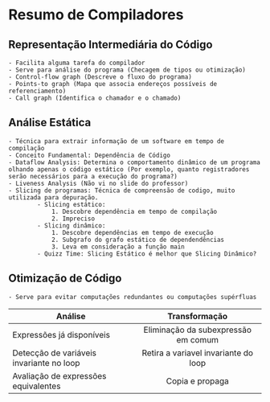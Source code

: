 Resumo de Compiladores
======================

## Representação Intermediária do Código
	- Facilita alguma tarefa do compilador
	- Serve para análise do programa (Checagem de tipos ou otimização)
	- Control-flow graph (Descreve o fluxo do programa)
	- Points-to graph (Mapa que associa endereços possíveis de referenciamento)
	- Call graph (Identifica o chamador e o chamado)

## Análise Estática
	- Técnica para extrair informação de um software em tempo de compilação
	- Conceito Fundamental: Dependência de Código
	- Dataflow Analysis: Determina o comportamento dinâmico de um programa olhando apenas o código estático (Por exemplo, quanto registradores serão necessários para a execução do programa?)
	- Liveness Analysis (Não vi no slide do professor)
	- Slicing de programas: Técnica de compreensão de codigo, muito utilizada para depuração.
			- Slicing estático: 
				1. Descobre dependência em tempo de compilação
				2. Impreciso
			- Slicing dinâmico:
				1. Descobre dependências em tempo de execução
				2. Subgrafo do grafo estático de dependendências
				3. Leva em consideração a função main
			- Quizz Time: Slicing Estático é melhor que Slicing Dinâmico?

## Otimização de Código
	- Serve para evitar computações redundantes ou computações supérfluas
	
| Análise 					| Transformação         			| 
| -------------------------	| :------------------------:|
| Expressões já disponíveis | Eliminação da subexpressão em comum 			|
| Detecção de variáveis invariante no loop      		|  Retira a variavel invariante do loop	|
| Avaliação de expressões equivalentes | Copia e propaga      			|